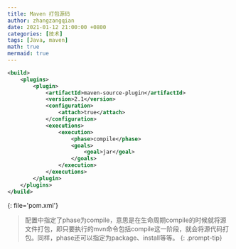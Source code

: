 ```yaml
---
title: Maven 打包源码
author: zhangzangqian
date: 2021-01-12 21:00:00 +0800
categories: [技术]
tags: [Java, maven]
math: true
mermaid: true
---
```


```xml
<build>
    <plugins>
        <plugin>
            <artifactId>maven-source-plugin</artifactId>
            <version>2.1</version>
            <configuration>
                <attach>true</attach>
            </configuration>
            <executions>
                <execution>
                    <phase>compile</phase>
                    <goals>
                        <goal>jar</goal>
                    </goals>
                </execution>
            </executions>
        </plugin>
    </plugins>
</build>
```
{: file='pom.xml'}

> 配置中指定了phase为compile，意思是在生命周期compile的时候就将源文件打包，即只要执行的mvn命令包括compile这一阶段，就会将源代码打包。同样，phase还可以指定为package、install等等。
{: .prompt-tip}